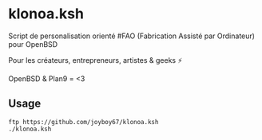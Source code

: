 # klonoa.ksh

Script de personalisation orienté #FAO (Fabrication Assisté par Ordinateur) pour OpenBSD

Pour les créateurs, entrepreneurs, artistes & geeks ⚡

OpenBSD & Plan9 = <3

## Usage

```
ftp https://github.com/joyboy67/klonoa.ksh
./klonoa.ksh
```
